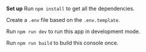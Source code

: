 **Set up**
Run `npm install` to get all the dependencies. 

Create a `.env` file based on the `.env.template`.

Run `npm run dev` to run this app in development mode.

Run `npm run build` to build this console once.